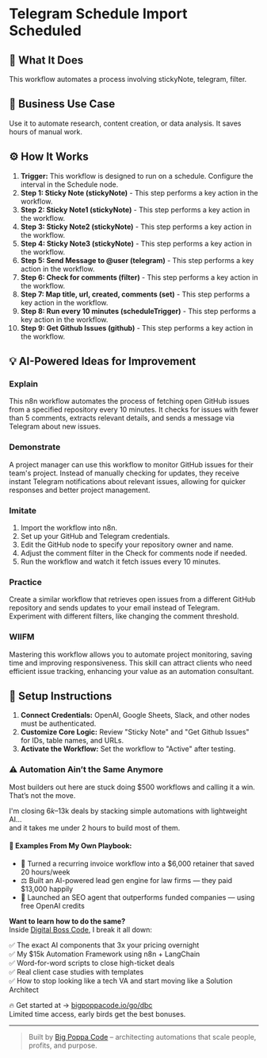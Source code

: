 # Telegram Schedule Import Scheduled

## 🚀 What It Does
This workflow automates a process involving stickyNote, telegram, filter.

## 💼 Business Use Case
Use it to automate research, content creation, or data analysis. It saves hours of manual work.

## ⚙️ How It Works
1.  **Trigger:** This workflow is designed to run on a schedule. Configure the interval in the Schedule node.
2. **Step 1: Sticky Note (stickyNote)** - This step performs a key action in the workflow.
3. **Step 2: Sticky Note1 (stickyNote)** - This step performs a key action in the workflow.
4. **Step 3: Sticky Note2 (stickyNote)** - This step performs a key action in the workflow.
5. **Step 4: Sticky Note3 (stickyNote)** - This step performs a key action in the workflow.
6. **Step 5: Send Message to @user (telegram)** - This step performs a key action in the workflow.
7. **Step 6: Check for comments (filter)** - This step performs a key action in the workflow.
8. **Step 7: Map title, url, created, comments (set)** - This step performs a key action in the workflow.
9. **Step 8: Run every 10 minutes (scheduleTrigger)** - This step performs a key action in the workflow.
10. **Step 9: Get Github Issues (github)** - This step performs a key action in the workflow.

## 💡 AI-Powered Ideas for Improvement
### Explain
This n8n workflow automates the process of fetching open GitHub issues from a specified repository every 10 minutes. It checks for issues with fewer than 5 comments, extracts relevant details, and sends a message via Telegram about new issues.

### Demonstrate
A project manager can use this workflow to monitor GitHub issues for their team's project. Instead of manually checking for updates, they receive instant Telegram notifications about relevant issues, allowing for quicker responses and better project management.

### Imitate
1. Import the workflow into n8n.
2. Set up your GitHub and Telegram credentials.
3. Edit the GitHub node to specify your repository owner and name.
4. Adjust the comment filter in the Check for comments node if needed.
5. Run the workflow and watch it fetch issues every 10 minutes.

### Practice
Create a similar workflow that retrieves open issues from a different GitHub repository and sends updates to your email instead of Telegram. Experiment with different filters, like changing the comment threshold.

### WIIFM
Mastering this workflow allows you to automate project monitoring, saving time and improving responsiveness. This skill can attract clients who need efficient issue tracking, enhancing your value as an automation consultant.

## 🔧 Setup Instructions
1. **Connect Credentials:** OpenAI, Google Sheets, Slack, and other nodes must be authenticated.
2. **Customize Core Logic:** Review "Sticky Note" and "Get Github Issues" for IDs, table names, and URLs.
3. **Activate the Workflow:** Set the workflow to "Active" after testing.

### ⚠️ Automation Ain’t the Same Anymore

Most builders out here are stuck doing $500 workflows and calling it a win.  
That’s not the move.  

I'm closing $6k–$13k deals by stacking simple automations with lightweight AI...  
and it takes me under 2 hours to build most of them.

#### 🧠 Examples From My Own Playbook:
- 🔁 Turned a recurring invoice workflow into a $6,000 retainer that saved 20 hours/week  
- ⚖️ Built an AI-powered lead gen engine for law firms — they paid $13,000 happily  
- 🚀 Launched an SEO agent that outperforms funded companies — using free OpenAI credits  

**Want to learn how to do the same?**  
Inside [Digital Boss Code](https://bigpoppacode.io/go/dbc), I break it all down:

✅ The exact AI components that 3x your pricing overnight  
✅ My $15k Automation Framework using n8n + LangChain  
✅ Word-for-word scripts to close high-ticket deals  
✅ Real client case studies with templates  
✅ How to stop looking like a tech VA and start moving like a Solution Architect  

🔥 Get started at → [bigpoppacode.io/go/dbc](https://bigpoppacode.io/go/dbc)  
Limited time access, early birds get the best bonuses.

---
> Built by [Big Poppa Code](https://bigpoppacode.io) – architecting automations that scale people, profits, and purpose.
